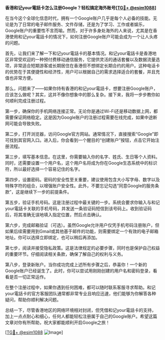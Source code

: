 **香港和记your電話卡怎么注册Google？轻松搞定海外账号[[TG💪+ @esim1088](https://t.me/s/esim1088)]**

在当今这个全球化信息时代，拥有一个Google账户几乎是每个人必备的技能。无论是为了日常的电子邮件服务、文件存储，还是为了学习、工作或者娱乐，Google账户的重要性不言而喻。然而，对于许多身处海外的人来说，尤其是在香港使用和记your電話卡的情况下，如何注册Google账户可能会成为一个让人头疼的问题。

首先，让我们来了解一下和记your電話卡的基本情况。和记your電話卡是香港地区非常受欢迎的一种预付费移动通信服务，它提供灵活的通话套餐以及数据流量选项，非常适合短期游客或长期居住在香港但不想绑定长期合约的用户。这种电话卡的优势在于其便捷性和经济性，用户可以根据自己的需求选择适合的套餐，并且充值也非常方便。

那么，问题来了——如果你持有香港的和记your電話卡，想要注册Google账户，应该怎么做呢？其实，这并不像你想象中的那么复杂。接下来，我将一步步教你如何顺利完成注册过程。

第一步，确保你的手机网络连接正常。无论你是通过Wi-Fi还是移动数据上网，都需要保证网络稳定。这是因为Google账户的注册过程需要在线完成，如果中途断网可能会导致失败。

第二步，打开浏览器，访问Google官方网站。通常情况下，直接搜索“Google”即可找到其官网入口。进入后，你会看到一个醒目的“创建账户”按钮，点击它开始注册流程。

第三步，填写基本信息。在这里，你需要输入你的名字、姓氏、生日等个人资料。同时，还需要设置一个用户名，这个用户名将成为你在Google生态系统中的标识符，所以最好选择一个容易记住的名字。

第四步，设置密码。密码的安全性至关重要，建议使用包含大小写字母、数字以及特殊字符的组合，以增强账户安全性。此外，不要忘记勾选“同意Google的服务条款”，这是继续下一步的前提条件。

第五步，验证手机号码。这是注册过程中最关键的一步。系统会要求你输入与和记your電話卡关联的手机号码，并发送一条验证码短信到该号码上。收到验证码后，将其准确无误地填入指定位置，然后点击确认。

第六步，完成邮箱验证（可选）。虽然Google允许用户仅凭手机号码注册账户，但如果后续需要用到Gmail或其他基于邮件的功能，则需要绑定一个有效的电子邮箱地址。你可以选择立即绑定，也可以稍后再添加。

第七步，阅读并接受隐私政策。这是法律规定的必要步骤，同时也是保护自己权益的重要环节。仔细阅读相关条款，确保了解自己的权利与义务。

第八步，登录新账户。当你成功完成上述所有步骤之后，恭喜你！一个新的Google账户已经诞生了。此时，你可以尝试用刚刚创建的用户名和密码登录，看看是否一切正常运作。

在整个注册过程中，如果你遇到任何困难，都可以随时联系客服寻求帮助。和记your電話卡的官方客服团队通常都非常专业且响应迅速，他们能够为你解答各种疑问，帮助你顺利解决问题。

总结一下，尽管香港地区的网络环境相对封闭，但凭借和记your電話卡的支持，加上一点点耐心和细心，任何人都能轻松注册属于自己的Google账户。希望这篇文章对你有所帮助，祝大家都能顺利开启Google之旅！

[[TG💪+ @esim1088](https://t.me/s/esim1088) ![Image](https://i.postimg.cc/4NQfJmqS/Snipaste-2025-05-13-00-14-12.png)]